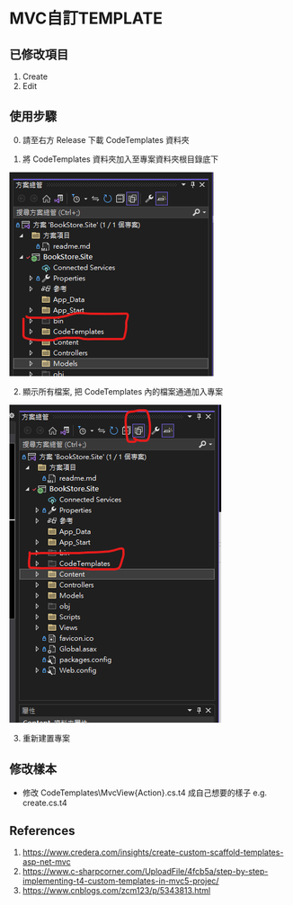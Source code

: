 # MVC自訂TEMPLATE

## 已修改項目

1. Create
2. Edit

## 使用步驟

0. 請至右方 Release 下載 CodeTemplates 資料夾

1. 將 CodeTemplates 資料夾加入至專案資料夾根目錄底下

![Alt text](image.png)


2. 顯示所有檔案, 把 CodeTemplates 內的檔案通通加入專案

![Alt text](image-1.png)

3. 重新建置專案

## 修改樣本

* 修改 CodeTemplates\MvcView\{Action}.cs.t4 成自己想要的樣子 e.g. create.cs.t4

## References

1. https://www.credera.com/insights/create-custom-scaffold-templates-asp-net-mvc
2. https://www.c-sharpcorner.com/UploadFile/4fcb5a/step-by-step-implementing-t4-custom-templates-in-mvc5-projec/
3. https://www.cnblogs.com/zcm123/p/5343813.html
